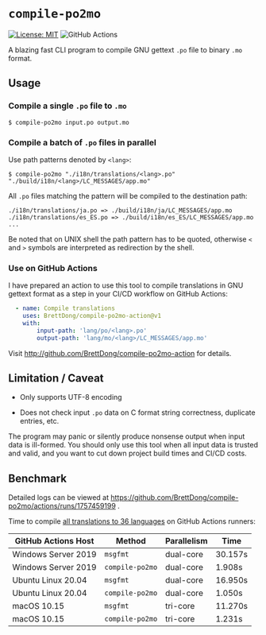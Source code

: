 # `compile-po2mo`

[![License: MIT](https://img.shields.io/badge/License-MIT-yellow.svg)](https://opensource.org/licenses/MIT)
![GitHub Actions](https://github.com/BrettDong/compile-po2mo/actions/workflows/build.yml/badge.svg)

A blazing fast CLI program to compile GNU gettext `.po` file to binary `.mo` format.

## Usage

### Compile a single `.po` file to `.mo`

`$ compile-po2mo input.po output.mo`

### Compile a batch of `.po` files in parallel

Use path patterns denoted by `<lang>`:

`$ compile-po2mo "./i18n/translations/<lang>.po" "./build/i18n/<lang>/LC_MESSAGES/app.mo"`

All `.po` files matching the pattern will be compiled to the destination path:

```
./i18n/translations/ja.po => ./build/i18n/ja/LC_MESSAGES/app.mo
./i18n/translations/es_ES.po => ./build/i18n/es_ES/LC_MESSAGES/app.mo
...
```

Be noted that on UNIX shell the path pattern has to be quoted, otherwise `<` and `>` symbols are interpreted as redirection by the shell.

### Use on GitHub Actions

I have prepared an action to use this tool to compile translations in GNU gettext format as a step in your CI/CD workflow on GitHub Actions:

```yml
  - name: Compile translations
    uses: BrettDong/compile-po2mo-action@v1
    with:
        input-path: 'lang/po/<lang>.po'
        output-path: 'lang/mo/<lang>/LC_MESSAGES/app.mo'
```


Visit http://github.com/BrettDong/compile-po2mo-action for details.

## Limitation / Caveat

* Only supports UTF-8 encoding

* Does not check input `.po` data on C format string correctness, duplicate entries, etc.

The program may panic or silently produce nonsense output when input data is ill-formed. You should only use this tool when all input data is trusted and valid, and you want to cut down project build times and CI/CD costs.

## Benchmark

Detailed logs can be viewed at https://github.com/BrettDong/compile-po2mo/actions/runs/1757459199 .

Time to compile [all translations to 36 languages](https://github.com/CleverRaven/Cataclysm-DDA/tree/761fb517639f30146b382cf629aa5b3b47733011/lang/po) on GitHub Actions runners:

| GitHub Actions Host | Method | Parallelism | Time |
|---|---|---|---|
| Windows Server 2019 | `msgfmt` | dual-core | 30.157s |
| Windows Server 2019 | `compile-po2mo` | dual-core | 1.908s |
| Ubuntu Linux 20.04 | `msgfmt` | dual-core | 16.950s |
| Ubuntu Linux 20.04 | `compile-po2mo` | dual-core | 1.050s |
| macOS 10.15 | `msgfmt` | tri-core | 11.270s |
| macOS 10.15 | `compile-po2mo` | tri-core | 1.231s |
